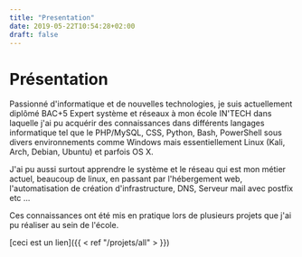 ```yaml
---
title: "Presentation"
date: 2019-05-22T10:54:28+02:00
draft: false
---
```


# Présentation

Passionné d'informatique et de nouvelles technologies, je suis actuellement diplômé BAC+5 Expert système et réseaux à mon école IN'TECH dans laquelle j'ai pu acquérir des connaissances dans différents langages informatique tel que le PHP/MySQL, CSS, Python, Bash, PowerShell sous divers environnements comme Windows mais essentiellement Linux (Kali, Arch, Debian, Ubuntu) et parfois OS X.

J'ai pu aussi surtout apprendre le système et le réseau qui est mon métier actuel, beaucoup de linux, en passant par l'hébergement web, l'automatisation de création d'infrastructure, DNS, Serveur mail avec postfix etc ...

Ces connaissances ont été mis en pratique lors de plusieurs projets que j'ai pu réaliser au sein de l'école.

[ceci est un lien]({{ < ref "/projets/all" > }})
